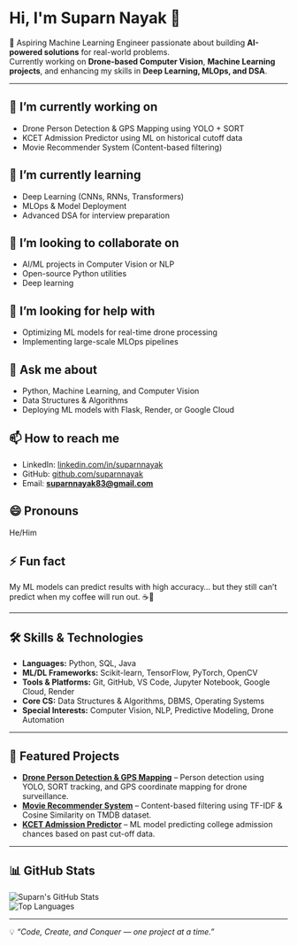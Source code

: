 # Hi, I'm Suparn Nayak 👋

🚀 Aspiring Machine Learning Engineer passionate about building **AI-powered solutions** for real-world problems.  
Currently working on **Drone-based Computer Vision**, **Machine Learning projects**, and enhancing my skills in **Deep Learning, MLOps, and DSA**.

---

## 🔭 I’m currently working on
- Drone Person Detection & GPS Mapping using YOLO + SORT  
- KCET Admission Predictor using ML on historical cutoff data  
- Movie Recommender System (Content-based filtering)

## 🌱 I’m currently learning
- Deep Learning (CNNs, RNNs, Transformers)  
- MLOps & Model Deployment  
- Advanced DSA for interview preparation

## 👯 I’m looking to collaborate on
- AI/ML projects in Computer Vision or NLP  
- Open-source Python utilities  
- Deep learning

## 🤔 I’m looking for help with
- Optimizing ML models for real-time drone processing  
- Implementing large-scale MLOps pipelines

## 💬 Ask me about
- Python, Machine Learning, and Computer Vision  
- Data Structures & Algorithms  
- Deploying ML models with Flask, Render, or Google Cloud

## 📫 How to reach me
- LinkedIn: [linkedin.com/in/suparnnayak](https://www.linkedin.com/in/suparnnayak-69aa27297/)  
- GitHub: [github.com/suparnnayak](https://github.com/suparnnayak)  
- Email: **suparnnayak83@gmail.com**

## 😄 Pronouns
He/Him

## ⚡ Fun fact
My ML models can predict results with high accuracy… but they still can’t predict when my coffee will run out. ☕🤖

---

## 🛠 Skills & Technologies
- **Languages:** Python, SQL, Java  
- **ML/DL Frameworks:** Scikit-learn, TensorFlow, PyTorch, OpenCV  
- **Tools & Platforms:** Git, GitHub, VS Code, Jupyter Notebook, Google Cloud, Render  
- **Core CS:** Data Structures & Algorithms, DBMS, Operating Systems  
- **Special Interests:** Computer Vision, NLP, Predictive Modeling, Drone Automation

---

## 📌 Featured Projects
- [**Drone Person Detection & GPS Mapping**](#) – Person detection using YOLO, SORT tracking, and GPS coordinate mapping for drone surveillance.  
- [**Movie Recommender System**](#) – Content-based filtering using TF-IDF & Cosine Similarity on TMDB dataset.  
- [**KCET Admission Predictor**](#) – ML model predicting college admission chances based on past cut-off data.

---

## 📊 GitHub Stats
![Suparn's GitHub Stats](https://github-readme-stats.vercel.app/api?username=suparnnayak&show_icons=true&theme=tokyonight)  
![Top Languages](https://github-readme-stats.vercel.app/api/top-langs/?username=suparnnayak&layout=compact&theme=tokyonight)

---

💡 *“Code, Create, and Conquer — one project at a time.”*
